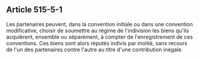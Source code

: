 Article 515-5-1
----
Les partenaires peuvent, dans la convention initiale ou dans une convention
modificative, choisir de soumettre au régime de l'indivision les biens qu'ils
acquièrent, ensemble ou séparément, à compter de l'enregistrement de ces
conventions. Ces biens sont alors réputés indivis par moitié, sans recours de
l'un des partenaires contre l'autre au titre d'une contribution inégale.
